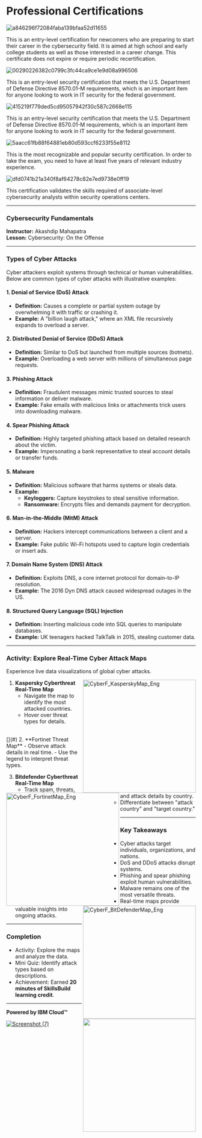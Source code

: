 # Professional Certifications

![a846296f72084faba139bfaa52d11655](https://github.com/user-attachments/assets/0092be93-dc42-4c5d-93cf-9ff2d29e367a)

This is an entry-level certification for newcomers who are preparing to start their career in the cybersecurity field. It is aimed at high school and early college students as well as those interested in a career change. This certificate does not expire or require periodic recertification.

![00290226382c0799c3fc44ca9ce1e9d08a996506](https://github.com/user-attachments/assets/215b5c38-f30b-45ea-8ba4-f31b92822e29)

This is an entry-level security certification that meets the U.S. Department of Defense Directive 8570.01-M requirements, which is an important item for anyone looking to work in IT security for the federal government.

![415219f779ded5cd95057942f30c587c2668e115](https://github.com/user-attachments/assets/7fe587d0-f579-481d-88d0-cba57aec9a59)

This is an entry-level security certification that meets the U.S. Department of Defense Directive 8570.01-M requirements, which is an important item for anyone looking to work in IT security for the federal government.

![5aacc61fb88f64881eb80d593ccf6233f55e8112](https://github.com/user-attachments/assets/d162d122-5da6-4d26-bd2c-e3252daad4e5)

This is the most recognizable and popular security certification. In order to take the exam, you need to have at least five years of relevant industry experience.

![dfd0741b21a340f8af64278c82e7ed9738e0ff19](https://github.com/user-attachments/assets/ec6c1fc6-0226-49c7-89ac-7a94cd2dc684)

This certification validates the skills required of associate-level cybersecurity analysts within security operations centers.

---

### Cybersecurity Fundamentals  
**Instructor:** Akashdip Mahapatra  
**Lesson:** Cybersecurity: On the Offense  

---

### Types of Cyber Attacks  
Cyber attackers exploit systems through technical or human vulnerabilities. Below are common types of cyber attacks with illustrative examples:  

#### 1. **Denial of Service (DoS) Attack**  
- **Definition:** Causes a complete or partial system outage by overwhelming it with traffic or crashing it.  
- **Example:** A "billion laugh attack," where an XML file recursively expands to overload a server.  

#### 2. **Distributed Denial of Service (DDoS) Attack**  
- **Definition:** Similar to DoS but launched from multiple sources (botnets).  
- **Example:** Overloading a web server with millions of simultaneous page requests.  

#### 3. **Phishing Attack**  
- **Definition:** Fraudulent messages mimic trusted sources to steal information or deliver malware.  
- **Example:** Fake emails with malicious links or attachments trick users into downloading malware.  

#### 4. **Spear Phishing Attack**  
- **Definition:** Highly targeted phishing attack based on detailed research about the victim.  
- **Example:** Impersonating a bank representative to steal account details or transfer funds.  

#### 5. **Malware**  
- **Definition:** Malicious software that harms systems or steals data.  
- **Example:**  
  - **Keyloggers:** Capture keystrokes to steal sensitive information.  
  - **Ransomware:** Encrypts files and demands payment for decryption.  

#### 6. **Man-in-the-Middle (MitM) Attack**  
- **Definition:** Hackers intercept communications between a client and a server.  
- **Example:** Fake public Wi-Fi hotspots used to capture login credentials or insert ads.  

#### 7. **Domain Name System (DNS) Attack**  
- **Definition:** Exploits DNS, a core internet protocol for domain-to-IP resolution.  
- **Example:** The 2016 Dyn DNS attack caused widespread outages in the US.  

#### 8. **Structured Query Language (SQL) Injection**  
- **Definition:** Inserting malicious code into SQL queries to manipulate databases.  
- **Example:** UK teenagers hacked TalkTalk in 2015, stealing customer data.  

---

### Activity: Explore Real-Time Cyber Attack Maps  
Experience live data visualizations of global cyber attacks.  

[<img align="right" alt="CyberF_KasperskyMap_Eng" width="300" src="https://github.com/user-attachments/assets/c9d2107c-32ab-4db7-b945-843a57468fa6">](#) 

1. **Kaspersky Cyberthreat Real-Time Map**  
   - Navigate the map to identify the most attacked countries.  
   - Hover over threat types for details.
      
</br>
[<img align="left" alt="CyberF_FortinetMap_Eng" width="300" src="https://github.com/user-attachments/assets/31d85728-d76e-40e8-84c9-4b7d7e3fc1c3">](#)

<dev align="right">
2. **Fortinet Threat Map**  
   - Observe attack details in real time.  
   - Use the legend to interpret threat types.  
</dev>

</br>

[<img align="right" alt="CyberF_BitDefenderMap_Eng" width="300" src="https://github.com/user-attachments/assets/72e3c5ed-e968-405f-b7cc-0059adcebb56">](#) 

3. **Bitdefender Cyberthreat Real-Time Map**  
   - Track spam, threats, and attack details by country.  
   - Differentiate between "attack country" and "target country."  

---

<img align="right" width="300" src="https://github.com/user-attachments/assets/e8116f18-50db-468e-ae55-4d112c94e39d">

### Key Takeaways  
- Cyber attacks target individuals, organizations, and nations.  
- DoS and DDoS attacks disrupt systems.  
- Phishing and spear phishing exploit human vulnerabilities.  
- Malware remains one of the most versatile threats.  
- Real-time maps provide valuable insights into ongoing attacks.  

---

### Completion  
- Activity: Explore the maps and analyze the data.  
- Mini Quiz: Identify attack types based on descriptions.  
- Achievement: Earned **20 minutes of SkillsBuild learning credit**.  

--- 

**Powered by IBM Cloud™**

[![Screenshot (7)](https://github.com/user-attachments/assets/055bab33-e17b-4a61-9a38-3a82e0e67228)](https://skills.yourlearning.ibm.com/activity/ILB-DNRPWDGQGMMY7GGD?planId=PLAN-FA511CDFAF48&sectionId=SECTION-B&planIdFromParentTab=PLAN-FA511CDFAF48&sectionIdFromParentTab=SECTION-B&planIdForChildTab=PLAN-FA511CDFAF48)


